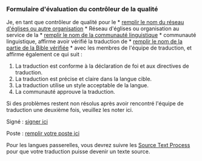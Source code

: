 ### Formulaire d'évaluation du contrôleur de la qualité

Je, en tant que contrôleur de qualité pour le * <u>remplir le nom du réseau d'églises ou autre organisation</u> * Réseau d'églises ou organisation au service de la * <u>remplir le nom de la communauté linguistique</u> * communauté linguistique, affirme avoir vérifié la traduction de * <u>remplir le nom de la partie de la Bible vérifiée</u> * avec les membres de l'équipe de traduction, et affirme également ce qui suit :

1. La traduction est conforme à la déclaration de foi et aux directives de traduction.
1. La traduction est précise et claire dans la langue cible.
1. La traduction utilise un style acceptable de la langue.
1. La communauté approuve la traduction.

Si des problèmes restent non résolus après avoir rencontré l'équipe de traduction une deuxième fois, veuillez les noter ici.

Signé : <u>signer ici</u>

Poste : <u>remplir votre poste ici</u>

Pour les langues passerelles, vous devrez suivre les [Source Text Process](https://gl-manual.readthedocs.io/en/latest/gl_checking.html#source-text-creation) pour que votre traduction puisse devenir un texte source.
